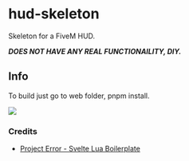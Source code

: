 # hud-skeleton
Skeleton for a FiveM HUD.

***DOES NOT HAVE ANY REAL FUNCTIONAILITY, DIY.***

## Info
To build just go to web folder, pnpm install.

![](https://i.imgur.com/4CSA6wR.jpeg)

### Credits
- [Project Error - Svelte Lua Boilerplate](https://github.com/project-error/svelte-lua-boilerplate)
